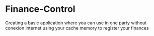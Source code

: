 # Finance-Control
Creating a basic application where you can use in one party without conexion internet using your cache memory to register your finances
